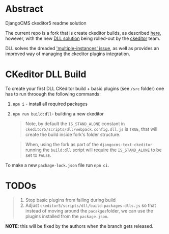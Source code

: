 
# Abstract

DjangoCMS ckeditor5 readme solution

The current repo is a fork that is create ckeditor builds, as described [here](https://ckeditor.com/docs/ckeditor5/latest/builds/guides/development/custom-builds.html "Creating custom builds"), however, with the new [DLL solution](https://github.com/ckeditor/ckeditor5/issues/8517 "Implement DLLs for CKEditor 5 features") being rolled-out by the [ckeditor](https://github.com/ckeditor "CKEditor Ecosystem") team.

DLL solves the dreaded ['multiple-instances' issue](https://github.com/ckeditor/ckeditor5/issues/667 "Allow adding plugins to a CKEditor 5 build"), as well as provides an improved way of managing the ckeditor plugins integration.


# CKeditor DLL Build
To create your first DLL CKeditor build + basic plugins (see `/src` folder) one has to run throough the following commands:

1. ```npm i``` - install all required packages
2. ```npm run build:dll```- building a new ckeditor
   > Note, by default the ```IS_STAND_ALONE``` constant in `ckeditor5/scripts/dll/webpack.config.dll.js` is `TRUE`, that will create the build inside fork's folder structure. 
   
   > When, using the fork  as part of the `djangocms-text-ckeditor` running the ```build:dll``` script will require the ```IS_STAND_ALONE``` to be set to `FALSE`.


To make a new `package-lock.json` file run ```npm ci```.

# TODOs
   > 1. Stop basic plugins from failing during build
   > 2. Adjust `ckeditor5/scripts/dll/build-packages-dlls.js` so that instead of moving around the `pacakges`folder, we can use the plugins installed from the `package.json`. 
   
   **NOTE**: this will be fixed by the authors when the branch gets released.